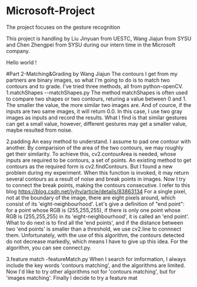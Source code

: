 # Microsoft-Project
The project focuses on the gesture recognition 

This project is handling by Liu Jinyuan from UESTC, Wang Jiajun from SYSU and Chen Zhengpei from SYSU during our intern time in the Microsoft company.

Hello world !

#Part 2-Matching&Grading  by Wang Jiajun
The contours I get from my partners are binary images, so what I'm going to do is to match two contours and to grade. I've tried three methods, all from python-openCV.
1.matchShapes --matchShapes.py
The method matchShapes is often used to compare two shapes or two contours, returing a value between 0 and 1. The smaller the value, the more similar two images are. And of cource, if the inputs are two same images, it will return 0.0. In this case, I use two gray images as inputs and record the results. What I find is that similar gestures can get a small value, however, different gestures may get a smaller value, maybe resulted from noise.

2.padding 
An easy method to understand. I assume to pad one contour with another. By comparision of the area of the two contours, we may roughly get their similarity. To achieve this, cv2.contourArea is needed, whose inputs are required to be contours, a set of points. An existing method to get contours as the required form is cv2.findContours. But I found a new problem during my experiment. When this function is invoked, it may return several contours as a result of noise and break points in images. Now I try to connect the break points, making the contours consecutive. I refer to this blog https://blog.csdn.net/jyjhv/article/details/83863134
For a single pixel, not at the boundary of the image, there are eight pixels around, which consist of its 'eight-neighbourhood'. Let's give a definition of "end point": for a point whose RGB is (255,255,255), if there is only one point whose RGB is (255,255,255) in its 'eight-neighbourhood', it is called an 'end point'. What to do next is to find all the 'end points', and if the distance between two 'end points' is smaller than a threshold, we use cv2.line to connnect them. Unfortunately, with the use of this algorithm, the contours detected do not decrease markedly, which means I have to give up this idea. For the algorithm, you can see connect.py. 

3.feature match -featureMatch.py
When I search for imformation, I always include the key words 'contours matching', and the algorithms are limited. Now I'd like to try other algorithms not for 'contours matching', but for 'images matching'. Finally I decide to try a feature mat
